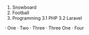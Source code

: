 1. Snowboard
2. Football
3. Programming
  3.1 PHP
  3.2 Laravel
  
· One
· Two
· Three
  · Three One
· Four
